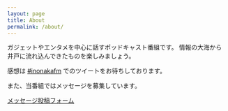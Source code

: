 ```yaml
---
layout: page
title: About
permalink: /about/
---
```


ガジェットやエンタメを中心に話すポッドキャスト番組です。
情報の大海から井戸に流れ込んできたものを楽しみましょう。

感想は [#inonakafm](https://twitter.com/search?q=%23inonakafm) でのツイートをお待ちしております。

また、当番組ではメッセージを募集しています。

[メッセージ投稿フォーム](https://docs.google.com/forms/d/e/1FAIpQLSfS_5MQhYSfiOEsv29OEpE495ZQv_ZPiVbuMBfXOq8FqJHxiA/viewform)
